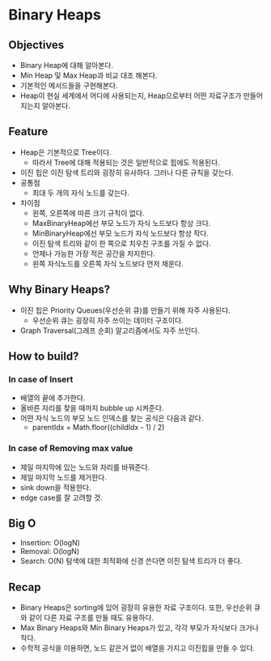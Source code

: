 # Binary Heaps

## Objectives

- Binary Heap에 대해 알아본다.
- Min Heap 및 Max Heap과 비교 대조 해본다.
- 기본적인 메서드들을 구현해본다.
- Heap이 현실 세계에서 어디에 사용되는지, Heap으로부터 어떤 자료구조가 만들어지는지 알아본다.

## Feature

- Heap은 기본적으로 Tree이다.
  - 따라서 Tree에 대해 적용되는 것은 일반적으로 힙에도 적용된다.
- 이진 힙은 이진 탐색 트리와 굉장히 유사하다. 그러나 다른 규칙을 갖는다.
- 공통점
  - 최대 두 개의 자식 노드를 갖는다.
- 차이점
  - 왼쪽, 오른쪽에 따른 크기 규칙이 없다.
  - MaxBinaryHeap에선 부모 노드가 자식 노드보다 항상 크다.
  - MinBinaryHeap에선 부모 노드가 자식 노드보다 항상 작다.
  - 이진 탐색 트리와 같이 한 쪽으로 치우친 구조를 가질 수 없다.
  - 언제나 가능한 가장 적은 공간을 차지한다.
  - 왼쪽 자식노드를 오른쪽 자식 노드보다 먼저 채운다.

## Why Binary Heaps?

- 이진 힙은 Priority Queues(우선순위 큐)를 만들기 위해 자주 사용된다.
  - 우선순위 큐는 굉장히 자주 쓰이는 데이터 구조이다.
- Graph Traversal(그래프 순회) 알고리즘에서도 자주 쓰인다.

## How to build?

### In case of Insert

- 배열의 끝에 추가한다.
- 올바른 자리를 찾을 때까지 bubble up 시켜준다.
- 어떤 자식 노드의 부모 노드 인덱스를 찾는 공식은 다음과 같다.
  - parentIdx = Math.floor((childIdx - 1) / 2)

### In case of Removing max value

- 제일 마지막에 있는 노드와 자리를 바꿔준다.
- 제일 마지막 노드를 제거한다.
- sink down을 적용한다.
- edge case를 잘 고려할 것.

## Big O

- Insertion: O(logN)
- Removal: O(logN)
- Search: O(N)
  탐색에 대한 최적화에 신경 쓴다면 이진 탐색 트리가 더 좋다.

## Recap

- Binary Heaps은 sorting에 있어 굉장히 유용한 자료 구조이다. 또한, 우선순위 큐와 같이 다른 자료 구조를 만들 때도 유용하다.
- Max Binary Heaps와 Min Binary Heaps가 있고, 각각 부모가 자식보다 크거나 작다.
- 수학적 공식을 이용하면, 노드 같은거 없이 배열을 가지고 이진힙을 만들 수 있다.
